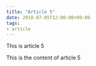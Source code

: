 ```yaml
---
title: "Article 5"
date: 2018-07-05T12:00:00+09:00
tags:
- article
---
```


This is article 5

<!--more-->

This is the content of article 5
